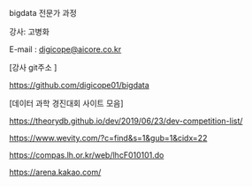 bigdata 전문가 과정

강사: 고병화

E-mail : digicope@aicore.co.kr

[강사 git주소 ]

https://github.com/digicope01/bigdata




[데이터 과학 경진대회 사이트 모음]


https://theorydb.github.io/dev/2019/06/23/dev-competition-list/


https://www.wevity.com/?c=find&s=1&gub=1&cidx=22


https://compas.lh.or.kr/web/lhcF010101.do


https://arena.kakao.com/

